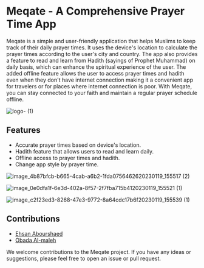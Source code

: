 # Meqate - A Comprehensive Prayer Time App
Meqate is a simple and user-friendly application that helps Muslims to keep track of their daily prayer times. It uses the device's location to calculate the prayer times according to the user's city and country. The app also provides a feature to read and learn from Hadith (sayings of Prophet Muhammad) on daily basis, which can enhance the spiritual experience of the user. The added offline feature allows the user to access prayer times and hadith even when they don't have internet connection making it a convenient app for travelers or for places where internet connection is poor. With Meqate, you can stay connected to your faith and maintain a regular prayer schedule offline.

![logo-  (1)](https://user-images.githubusercontent.com/102434828/213681811-ca830ef3-8607-4888-adfd-3960f94f1b73.png)


## Features
- Accurate prayer times based on device's location.
- Hadith feature that allows users to read and learn daily.
- Offline access to prayer times and hadith.
- Change app style by prayer time.

![image_4b87bfcb-b665-4cab-a6b2-1fda0756462620230119_155517 (2)](https://user-images.githubusercontent.com/102434828/213681332-a472edb7-adf7-4f1a-abb9-d38f86d49d5d.jpg)


![image_0e0dfa1f-6e3d-402a-8f57-2f7fba715b4120230119_155521 (1)](https://user-images.githubusercontent.com/102434828/213682132-08a14596-a7da-49ee-95b7-b3f87737b2dc.jpg)

![image_c2f23ed3-8268-47e3-9772-8a64cdc17b6f20230119_155539 (1)](https://user-images.githubusercontent.com/102434828/213682172-6b0cf2c4-797b-4ec9-aae2-9a6987b084ed.jpg)



## Contributions
- [Ehsan Abourshaed](https://github.com/ehsankkk1)
- [Obada Al-maleh](https://github.com/Obaa10)

We welcome contributions to the Meqate project. If you have any ideas or suggestions, please feel free to open an issue or pull request.
